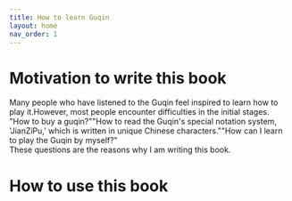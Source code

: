 ```yaml
---
title: How to learn Guqin
layout: home
nav_order: 1
---
```

# Motivation to write this book
Many people who have listened to the Guqin feel inspired to learn how to play it.However, most people encounter difficulties in the initial stages.  
"How to buy a guqin?""How to read the Guqin's special notation system, 'JianZiPu,' which is written in unique Chinese characters.""How can I learn to play the Guqin by myself?"  
These questions are the reasons why I am writing this book.

# How to use this book
